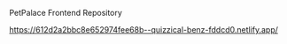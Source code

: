 PetPalace Frontend Repository

https://612d2a2bbc8e652974fee68b--quizzical-benz-fddcd0.netlify.app/
